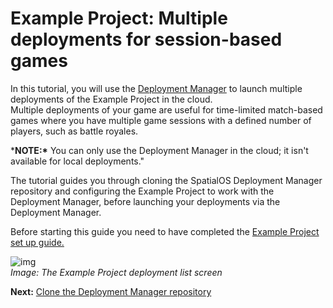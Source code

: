 # Example Project: Multiple deployments for session-based games

In this tutorial, you will use the [Deployment Manager](https://github.com/improbable/deployment-manager) to launch multiple deployments of the Example Project in the cloud.</br>
Multiple deployments of your game are useful for time-limited match-based games where you have multiple game sessions with a defined number of players, such as battle royales.</br>

***NOTE:\*** You can only use the Deployment Manager in the cloud; it isn't available for local deployments."

The tutorial guides you through cloning the SpatialOS Deployment Manager repository and configuring the Example Project to work with the Deployment Manager, before launching your deployments via the Deployment Manager.

Before starting this guide you need to have completed the [Example Project set up guide.]({{urlRoot}}/content/get-started/example-project/exampleproject-intro) 

![img]({{assetRoot}}assets/deployment-manager/deploymentmgr-deployments.png)<br/>
_Image: The Example Project deployment list screen_<br/>

**Next:** [Clone the Deployment Manager repository]({{urlRoot}}/content/tutorials/deployment-manager/tutorial-deploymentmgr-clone)

